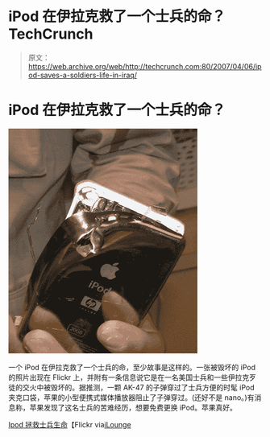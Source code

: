 # iPod 在伊拉克救了一个士兵的命？TechCrunch

> 原文：<https://web.archive.org/web/http://techcrunch.com:80/2007/04/06/ipod-saves-a-soldiers-life-in-iraq/>

# iPod 在伊拉克救了一个士兵的命？

[![ipodiraq.jpg](img/97d50436de7f2d0d4569cdd259ba1bfb.png)](https://web.archive.org/web/20130628160247/http://tctechcrunch2011.files.wordpress.com/2007/04/ipodiraq.jpg "ipodiraq.jpg")

一个 iPod 在伊拉克救了一个士兵的命，至少故事是这样的。一张被毁坏的 iPod 的照片出现在 Flickr 上，并附有一条信息说它是在一名美国士兵和一些伊拉克歹徒的交火中被毁坏的。据推测，一颗 AK-47 的子弹穿过了士兵方便的时髦 iPod 夹克口袋，苹果的小型便携式媒体播放器阻止了子弹穿过。(还好不是 nano。)有消息称，苹果发现了这名士兵的苦难经历，想要免费更换 iPod。苹果真好。

[Ipod 拯救士兵生命](https://web.archive.org/web/20130628160247/http://www.flickr.com/photos/tiki/445618364/in/pool-appleusers/)【Flickr via[iLounge](https://web.archive.org/web/20130628160247/http://ilounge.com/index.php/news/comments/ipod-saves-soldiers-life-in-iraq/)